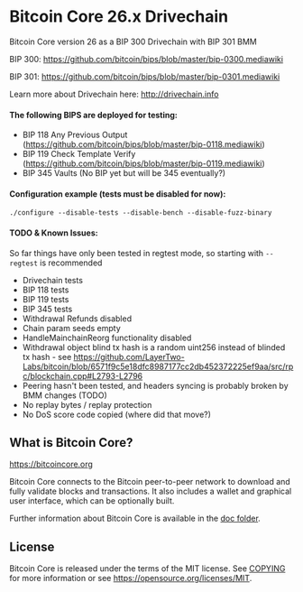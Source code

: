 Bitcoin Core 26.x Drivechain
============================

Bitcoin Core version 26 as a BIP 300 Drivechain with BIP 301 BMM

BIP 300: https://github.com/bitcoin/bips/blob/master/bip-0300.mediawiki

BIP 301: https://github.com/bitcoin/bips/blob/master/bip-0301.mediawiki

Learn more about Drivechain here: http://drivechain.info

<h4>The following BIPS are deployed for testing:</h4>

* BIP 118 Any Previous Output (https://github.com/bitcoin/bips/blob/master/bip-0118.mediawiki)
* BIP 119 Check Template Verify (https://github.com/bitcoin/bips/blob/master/bip-0119.mediawiki)
* BIP 345 Vaults (No BIP yet but will be 345 eventually?)

<h4>Configuration example (tests must be disabled for now):</h4>

`./configure --disable-tests --disable-bench --disable-fuzz-binary`
<h4>TODO & Known Issues:</h4>

So far things have only been tested in regtest mode, so starting with `--regtest` is recommended

* Drivechain tests
* BIP 118 tests
* BIP 119 tests
* BIP 345 tests
* Withdrawal Refunds disabled
* Chain param seeds empty
* HandleMainchainReorg functionality disabled
* Withdrawal object blind tx hash is a random uint256 instead of blinded tx hash - see https://github.com/LayerTwo-Labs/bitcoin/blob/6571f9c5e18dfc8987177cc2db452372225ef9aa/src/rpc/blockchain.cpp#L2793-L2796
* Peering hasn't been tested, and headers syncing is probably broken by BMM changes (TODO)
* No replay bytes / replay protection
* No DoS score code copied (where did that move?)

What is Bitcoin Core?
---------------------

https://bitcoincore.org

Bitcoin Core connects to the Bitcoin peer-to-peer network to download and fully
validate blocks and transactions. It also includes a wallet and graphical user
interface, which can be optionally built.

Further information about Bitcoin Core is available in the [doc folder](/doc).

License
-------

Bitcoin Core is released under the terms of the MIT license. See [COPYING](COPYING) for more
information or see https://opensource.org/licenses/MIT.
